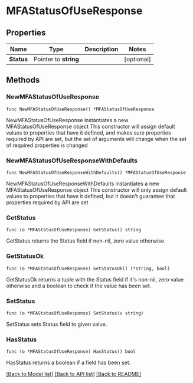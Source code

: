 # MFAStatusOfUseResponse

## Properties

Name | Type | Description | Notes
------------ | ------------- | ------------- | -------------
**Status** | Pointer to **string** |  | [optional] 

## Methods

### NewMFAStatusOfUseResponse

`func NewMFAStatusOfUseResponse() *MFAStatusOfUseResponse`

NewMFAStatusOfUseResponse instantiates a new MFAStatusOfUseResponse object
This constructor will assign default values to properties that have it defined,
and makes sure properties required by API are set, but the set of arguments
will change when the set of required properties is changed

### NewMFAStatusOfUseResponseWithDefaults

`func NewMFAStatusOfUseResponseWithDefaults() *MFAStatusOfUseResponse`

NewMFAStatusOfUseResponseWithDefaults instantiates a new MFAStatusOfUseResponse object
This constructor will only assign default values to properties that have it defined,
but it doesn't guarantee that properties required by API are set

### GetStatus

`func (o *MFAStatusOfUseResponse) GetStatus() string`

GetStatus returns the Status field if non-nil, zero value otherwise.

### GetStatusOk

`func (o *MFAStatusOfUseResponse) GetStatusOk() (*string, bool)`

GetStatusOk returns a tuple with the Status field if it's non-nil, zero value otherwise
and a boolean to check if the value has been set.

### SetStatus

`func (o *MFAStatusOfUseResponse) SetStatus(v string)`

SetStatus sets Status field to given value.

### HasStatus

`func (o *MFAStatusOfUseResponse) HasStatus() bool`

HasStatus returns a boolean if a field has been set.


[[Back to Model list]](../README.md#documentation-for-models) [[Back to API list]](../README.md#documentation-for-api-endpoints) [[Back to README]](../README.md)


